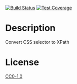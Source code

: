 <!-- Markdown Docs: -->
<!-- https://guides.github.com/features/mastering-markdown/#GitHub-flavored-markdown -->
<!-- https://daringfireball.net/projects/markdown/basics -->
<!-- https://daringfireball.net/projects/markdown/syntax -->

<!-- [![NPM Version][npm-image]][npm-url] -->
<!-- [![NPM Downloads][downloads-image]][downloads-url] -->
<!-- [![Node.js Version][node-version-image]][node-version-url] -->
[![Build Status][travis-image]][travis-url]
[![Test Coverage][coveralls-image]][coveralls-url]

# Description

Convert CSS selector to XPath

# License

[CC0-1.0](LICENSE)

[npm-image]: https://img.shields.io/npm/v/css-to-xpath.svg
[npm-url]: https://npmjs.org/package/css-to-xpath
[node-version-image]: https://img.shields.io/node/v/css-to-xpath.svg
[node-version-url]: https://nodejs.org/en/download/
[travis-image]: https://travis-ci.org/NikolayMakhonin/css-to-xpath.svg
[travis-url]: https://travis-ci.org/NikolayMakhonin/css-to-xpath
[coveralls-image]: https://coveralls.io/repos/github/NikolayMakhonin/css-to-xpath/badge.svg
[coveralls-url]: https://coveralls.io/github/NikolayMakhonin/css-to-xpath
[downloads-image]: https://img.shields.io/npm/dm/css-to-xpath.svg
[downloads-url]: https://npmjs.org/package/css-to-xpath
[npm-url]: https://npmjs.org/package/css-to-xpath
